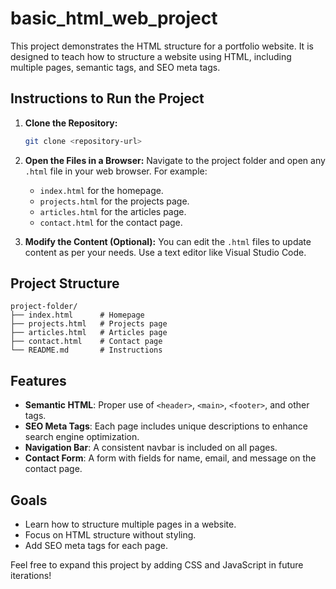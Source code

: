 # basic_html_web_project

This project demonstrates the HTML structure for a portfolio website. It is designed to teach how to structure a website using HTML, including multiple pages, semantic tags, and SEO meta tags.

## Instructions to Run the Project

1. **Clone the Repository:**
   ```bash
   git clone <repository-url>
   ```

2. **Open the Files in a Browser:**
   Navigate to the project folder and open any `.html` file in your web browser. For example:
   - `index.html` for the homepage.
   - `projects.html` for the projects page.
   - `articles.html` for the articles page.
   - `contact.html` for the contact page.

3. **Modify the Content (Optional):**
   You can edit the `.html` files to update content as per your needs. Use a text editor like Visual Studio Code.

## Project Structure

```
project-folder/
├── index.html      # Homepage
├── projects.html   # Projects page
├── articles.html   # Articles page
├── contact.html    # Contact page
└── README.md       # Instructions
```

## Features

- **Semantic HTML**: Proper use of `<header>`, `<main>`, `<footer>`, and other tags.
- **SEO Meta Tags**: Each page includes unique descriptions to enhance search engine optimization.
- **Navigation Bar**: A consistent navbar is included on all pages.
- **Contact Form**: A form with fields for name, email, and message on the contact page.

## Goals

- Learn how to structure multiple pages in a website.
- Focus on HTML structure without styling.
- Add SEO meta tags for each page.

Feel free to expand this project by adding CSS and JavaScript in future iterations!
